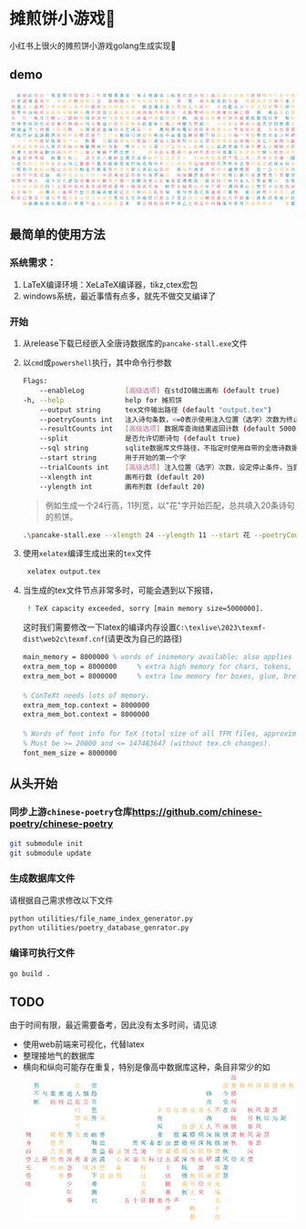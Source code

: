 # 摊煎饼小游戏🥞

小红书上很火的摊煎饼小游戏golang生成实现🥞
## demo
![](demo/Demo_20x50_2.jpg)
## 最简单的使用方法
### 系统需求：
1. LaTeX编译环境：XeLaTeX编译器，tikz,ctex宏包
2. windows系统，最近事情有点多，就先不做交叉编译了

### 开始
1. 从release下载已经嵌入全唐诗数据库的`pancake-stall.exe`文件
2. 以`cmd`或`powershell`执行，其中命令行参数
   
    ```bash
    Flags:
        --enableLog          [高级选项] 在stdIO输出画布 (default true)
    -h, --help               help for 摊煎饼
        --output string      tex文件输出路径 (default "output.tex")
        --poetryCounts int   注入诗句条数，<=0表示使用注入位置（选字）次数为终止条件
        --resultCounts int   [高级选项] 数据库查询结果返回计数 (default 5000)
        --split              是否允许切断诗句 (default true)
        --sql string         sqlite数据库文件路径，不指定时使用自带的全唐诗数据库
        --start string       用于开始的第一个字
        --trialCounts int    [高级选项] 注入位置（选字）次数，设定停止条件，当尝试多少个注入位置依然无法注入时停止随机选择注入位置 (default 10)
        --xlength int        画布行数 (default 20)
        --ylength int        画布列数 (default 20)
    ```

    > 例如生成一个24行高，11列宽，以"花"字开始匹配，总共填入20条诗句的煎饼。

    ```bash
    .\pancake-stall.exe --xlength 24 --ylength 11 --start 花 --poetryCounts 20 --output output.tex
    ```

3. 使用`xelatex`编译生成出来的`tex`文件

   ```bash
    xelatex output.tex
   ```

4. 当生成的tex文件节点非常多时，可能会遇到以下报错，
   ```bash
    ! TeX capacity exceeded, sorry [main memory size=5000000].
   ```
    这时我们需要修改一下latex的编译内存设置`C:\texlive\2023\texmf-dist\web2c\texmf.cnf`(请更改为自己的路径)
    ```latex
    main_memory = 8000000 % words of inimemory available; also applies to inimf&mp
    extra_mem_top = 8000000     % extra high memory for chars, tokens, etc.
    extra_mem_bot = 8000000     % extra low memory for boxes, glue, breakpoints, etc.

    % ConTeXt needs lots of memory.
    extra_mem_top.context = 8000000
    extra_mem_bot.context = 8000000

    % Words of font info for TeX (total size of all TFM files, approximately).
    % Must be >= 20000 and <= 147483647 (without tex.ch changes).
    font_mem_size = 8000000
    ```

## 从头开始
### 同步上游`chinese-poetry`仓库<https://github.com/chinese-poetry/chinese-poetry>
```bash
git submodule init
git submodule update
```
### 生成数据库文件
请根据自己需求修改以下文件
```bash
python utilities/file_name_index_generator.py
python utilities/poetry_database_genrator.py
```
### 编译可执行文件
```bash
go build .
```
## TODO
由于时间有限，最近需要备考，因此没有太多时间，请见谅
- 使用web前端来可视化，代替latex
- 整理接地气的数据库
- 横向和纵向可能存在重复，特别是像高中数据库这种，条目非常少的如
  ![](demo/Demo_高中数据库_1.jpg)
